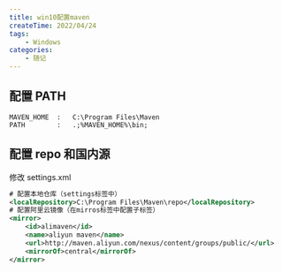 ```yaml
---
title: win10配置maven
createTime: 2022/04/24
tags:
    - Windows
categories:
    - 随记
---
```


## 配置 PATH

```
MAVEN_HOME  :   C:\Program Files\Maven
PATH        :   .;%MAVEN_HOME%\bin;
```

## 配置 repo 和国内源

修改 settings.xml

```xml
# 配置本地仓库（settings标签中）
<localRepository>C:\Program Files\Maven\repo</localRepository>
# 配置阿里云镜像（在mirros标签中配置子标签）
<mirror>
    <id>alimaven</id>
    <name>aliyun maven</name>
    <url>http://maven.aliyun.com/nexus/content/groups/public/</url>
    <mirrorOf>central</mirrorOf>
</mirror>
```
